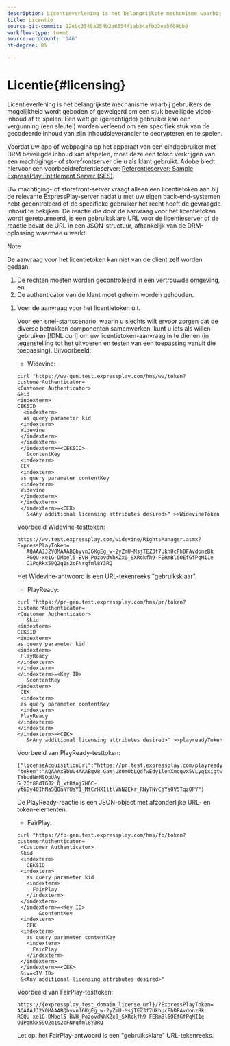 ```yaml
---
description: Licentieverlening is het belangrijkste mechanisme waarbij gebruikers de mogelijkheid wordt geboden of geweigerd om een stuk beveiligde video-inhoud af te spelen. Een wettige (gerechtigde) gebruiker kan een vergunning (een sleutel) worden verleend om een specifiek stuk van de gecodeerde inhoud van zijn inhoudsleverancier te decrypteren en te spelen.
title: Licentie
source-git-commit: 02ebc3548a254b2a6554f1ab34afbb3ea5f09bb8
workflow-type: tm+mt
source-wordcount: '346'
ht-degree: 0%

---
```


# Licentie{#licensing}

Licentieverlening is het belangrijkste mechanisme waarbij gebruikers de mogelijkheid wordt geboden of geweigerd om een stuk beveiligde video-inhoud af te spelen. Een wettige (gerechtigde) gebruiker kan een vergunning (een sleutel) worden verleend om een specifiek stuk van de gecodeerde inhoud van zijn inhoudsleverancier te decrypteren en te spelen.

Voordat uw app of webpagina op het apparaat van een eindgebruiker met DRM beveiligde inhoud kan afspelen, moet deze een token verkrijgen van een machtigings- of storefrontserver die u als klant gebruikt. Adobe biedt hiervoor een voorbeeldreferentieserver: [Referentieserver: Sample ExpressPlay Entitlement Server (SES)](../../multi-drm-workflows/feature-topics/sees-reference-server.md).

Uw machtiging- of storefront-server vraagt alleen een licentietoken aan bij de relevante ExpressPlay-server nadat u met uw eigen back-end-systemen hebt gecontroleerd of de specifieke gebruiker het recht heeft de gevraagde inhoud te bekijken. De reactie die door de aanvraag voor het licentietoken wordt geretourneerd, is een gebruiksklare URL voor de licentieserver of de reactie bevat de URL in een JSON-structuur, afhankelijk van de DRM-oplossing waarmee u werkt.

>[!NOTE]
>
>De aanvraag voor het licentietoken kan niet van de client zelf worden gedaan:
>1. De rechten moeten worden gecontroleerd in een vertrouwde omgeving, en
>1. De authenticator van de klant moet geheim worden gehouden.

1. Voer de aanvraag voor het licentietoken uit.

   Voor een snel-startscenario, waarin u slechts wilt ervoor zorgen dat de diverse betrokken componenten samenwerken, kunt u iets als willen gebruiken [!DNL curl] om uw licentietoken-aanvraag in te dienen (in tegenstelling tot het uitvoeren en testen van een toepassing vanuit die toepassing). Bijvoorbeeld:

   * Widevine:

   ```
   curl "https://wv-gen.test.expressplay.com/hms/wv/token?customerAuthenticator= 
   <Customer Authenticator> 
   &kid 
   <indexterm>
   CEKSID 
     <indexterm>
     as query parameter kid 
    <indexterm>
    Widevine 
    </indexterm> 
    </indexterm> 
    </indexterm>=<CEKSID> 
      &contentKey 
    <indexterm>
    CEK 
    <indexterm>
    as query parameter contentKey 
    <indexterm>
    Widevine 
    </indexterm> 
    </indexterm> 
    </indexterm>=<CEK> 
      &<Any additional licensing attributes desired>" >>WidevineToken 
   ```

   Voorbeeld Widevine-testtoken:

   ```
   https://wv.test.expressplay.com/widevine/RightsManager.asmx?ExpressPlayToken= 
      AQAAAJJ2Y0MAAABQbyvnJ6KgEg_w-2yZmU-MsjTEZ3f7UkhUcFhDFAvdonzBk 
      RGQU-xe1G-DMbel5-BVH_PozovdWhKZx0_SXRokfh9-FERmBl6OEfGfPqMI1e 
      O1PqRkx59Q2q1s2cFNrqfml8Y3RQ 
   ```

   Het Widevine-antwoord is een URL-tekenreeks &quot;gebruiksklaar&quot;.

   * PlayReady:

   ```
   curl "https://pr-gen.test.expressplay.com/hms/pr/token?customerAuthenticator= 
   <Customer Authenticator> 
      &kid 
   <indexterm>
   CEKSID 
   <indexterm>
   as query parameter kid 
   <indexterm>
    PlayReady 
   </indexterm> 
   </indexterm> 
   </indexterm>=<Key ID> 
      &contentKey 
   <indexterm>
    CEK 
    <indexterm>
    as query parameter contentKey 
    <indexterm>
    PlayReady 
   </indexterm> 
   </indexterm> 
   </indexterm>=<CEK> 
      &<Any additional licensing attributes desired>" >>playreadyToken
   ```

   Voorbeeld van PlayReady-testtoken:

   ```
   {"licenseAcquisitionUrl":"https://pr.test.expressplay.com/playready/RightsManager.asmx", 
   "token":"AQAAAxBbWv4AAABgV8_GaWjU80mObLQdfwEdy1lenXmcqvx5VLyqixigtwXLthzjPxq9QDT-TYbudNrMSOpUAy 
   G_2Qt8RdTGJ2_Q_xtRfnj7H6C-yt6By40IhNaSQ0nNYUsY1_MtCrHXIltlVhN2Ekr_RNyTNvCjYs0V5TqzOPY"} 
   ```

   De PlayReady-reactie is een JSON-object met afzonderlijke URL- en token-elementen.

   * FairPlay:

   ```
   curl "https://fp-gen.test.expressplay.com/hms/fp/token?customerAuthenticator= 
    <Customer Authenticator> 
    &kid 
    <indexterm>
      CEKSID 
    <indexterm>
      as query parameter kid 
      <indexterm>
        FairPlay 
      </indexterm> 
    </indexterm> 
    </indexterm>=<Key ID> 
          &contentKey 
    <indexterm>
      CEK 
    <indexterm>
      as query parameter contentKey 
      <indexterm>
        FairPlay 
      </indexterm> 
    </indexterm> 
    </indexterm>=<CEK> 
    &iv=<IV ID> 
    &<Any additional licensing attributes desired>"
   ```

   Voorbeeld van FairPlay-testtoken:

   ```
   https://{expressplay_test_domain_license_url}/?ExpressPlayToken= 
   AQAAAJJ2Y0MAAABQbyvnJ6KgEg_w-2yZmU-MsjTEZ3f7UkhUcFhDFAvdonzBk 
   RGQU-xe1G-DMbel5-BVH_PozovdWhKZx0_SXRokfh9-FERmBl6OEfGfPqMI1e 
   O1PqRkx59Q2q1s2cFNrqfml8Y3RQ
   ```

   Let op: het FairPlay-antwoord is een &quot;gebruiksklare&quot; URL-tekenreeks.
